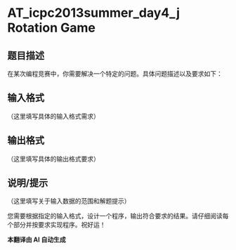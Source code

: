 # AT_icpc2013summer_day4_j Rotation Game

## 题目描述

在某次编程竞赛中，你需要解决一个特定的问题。具体问题描述以及要求如下：

## 输入格式

（这里填写具体的输入格式需求）

## 输出格式

（这里填写具体的输出格式要求）

## 说明/提示

（这里填写关于输入数据的范围和解题提示）

您需要根据指定的输入格式，设计一个程序，输出符合要求的结果。请仔细阅读每个部分并按要求实现程序。祝好运！

 **本翻译由 AI 自动生成**